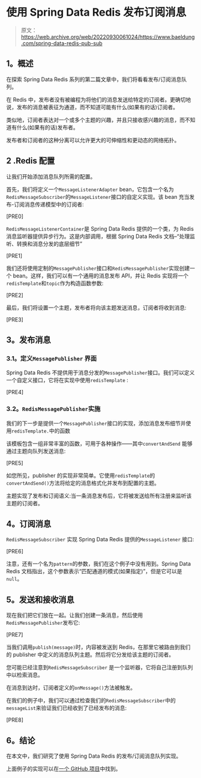 # 使用 Spring Data Redis 发布订阅消息

> 原文：<https://web.archive.org/web/20220930061024/https://www.baeldung.com/spring-data-redis-pub-sub>

## **1。概述**

在探索 Spring Data Redis 系列的第二篇文章中，我们将看看发布/订阅消息队列。

在 Redis 中，发布者没有被编程为将他们的消息发送给特定的订阅者。更确切地说，发布的消息被表征为通道，而不知道可能有什么(如果有的话)订阅者。

类似地，订阅者表达对一个或多个主题的兴趣，并且只接收感兴趣的消息，而不知道有什么(如果有的话)发布者。

发布者和订阅者的这种分离可以允许更大的可伸缩性和更动态的网络拓扑。

## **2 .Redis 配置**

让我们开始添加消息队列所需的配置。

首先，我们将定义一个`MessageListenerAdapter` bean，它包含一个名为`RedisMessageSubscriber`的`MessageListener`接口的自定义实现。该 bean 充当发布-订阅消息传递模型中的订阅者:

[PRE0]

`RedisMessageListenerContainer`是 Spring Data Redis 提供的一个类，为 Redis 消息监听器提供异步行为。这是内部调用，根据 Spring Data Redis 文档–“处理监听、转换和消息分发的底层细节”

[PRE1]

我们还将使用定制的`MessagePublisher`接口和`RedisMessagePublisher`实现创建一个 bean。这样，我们可以有一个通用的消息发布 API，并让 Redis 实现将一个`redisTemplate`和`topic`作为构造函数参数:

[PRE2]

最后，我们将设置一个主题，发布者将向该主题发送消息，订阅者将收到消息:

[PRE3]

## **3。发布消息**

### **3.1。定义`MessagePublisher` 界面**

Spring Data Redis 不提供用于消息分发的`MessagePublisher`接口。我们可以定义一个自定义接口，它将在实现中使用`redisTemplate` :

[PRE4]

### **3.2。`RedisMessagePublisher`实施**

我们的下一步是提供一个`MessagePublisher`接口的实现，添加消息发布细节并使用`redisTemplate.`中的函数

该模板包含一组非常丰富的函数，可用于各种操作——其中`convertAndSend` 能够通过主题向队列发送消息:

[PRE5]

如您所见，publisher 的实现非常简单。它使用`redisTemplate`的`convertAndSend()`方法将给定的消息格式化并发布到配置的主题。

主题实现了发布和订阅语义:当一条消息发布后，它将被发送给所有注册来监听该主题的订阅者。

## **4。订阅消息**

`RedisMessageSubscriber` 实现 Spring Data Redis 提供的`MessageListener` 接口:

[PRE6]

注意，还有一个名为`pattern`的参数，我们在这个例子中没有用到。Spring Data Redis 文档指出，这个参数表示“匹配通道的模式(如果指定)”，但是它可以是`null`。

## **5。发送和接收消息**

现在我们把它们放在一起。让我们创建一条消息，然后使用`RedisMessagePublisher`发布它:

[PRE7]

当我们调用`publish(message)`时，内容被发送到 Redis，在那里它被路由到我们的 publisher 中定义的消息队列主题。然后将它分发给该主题的订阅者。

您可能已经注意到`RedisMessageSubscriber` 是一个监听器，它将自己注册到队列中以检索消息。

在消息到达时，订阅者定义的`onMessage()`方法被触发。

在我们的例子中，我们可以通过检查我们的`RedisMessageSubscriber`中的`messageList`来验证我们已经收到了已经发布的消息:

[PRE8]

## **6。结论**

在本文中，我们研究了使用 Spring Data Redis 的发布/订阅消息队列实现。

上面例子的实现可以在[一个 GitHub 项目](https://web.archive.org/web/20221013034414/https://github.com/eugenp/tutorials/tree/master/persistence-modules/spring-data-redis)中找到。
